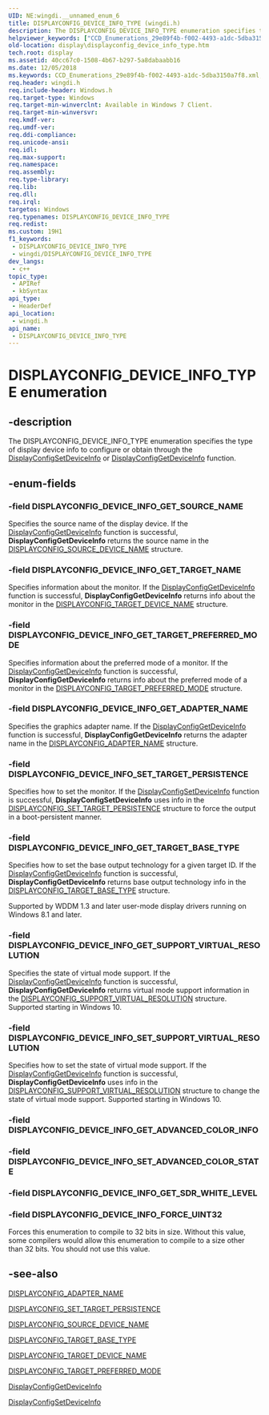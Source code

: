 ```yaml
---
UID: NE:wingdi.__unnamed_enum_6
title: DISPLAYCONFIG_DEVICE_INFO_TYPE (wingdi.h)
description: The DISPLAYCONFIG_DEVICE_INFO_TYPE enumeration specifies the type of display device info to configure or obtain through the DisplayConfigSetDeviceInfo or DisplayConfigGetDeviceInfo function.
helpviewer_keywords: ["CCD_Enumerations_29e89f4b-f002-4493-a1dc-5dba3150a7f8.xml","DISPLAYCONFIG_DEVICE_INFO_FORCE_UINT32","DISPLAYCONFIG_DEVICE_INFO_GET_ADAPTER_NAME","DISPLAYCONFIG_DEVICE_INFO_GET_SOURCE_NAME","DISPLAYCONFIG_DEVICE_INFO_GET_SUPPORT_VIRTUAL_RESOLUTION","DISPLAYCONFIG_DEVICE_INFO_GET_TARGET_BASE_TYPE","DISPLAYCONFIG_DEVICE_INFO_GET_TARGET_NAME","DISPLAYCONFIG_DEVICE_INFO_GET_TARGET_PREFERRED_MODE","DISPLAYCONFIG_DEVICE_INFO_SET_SUPPORT_VIRTUAL_RESOLUTION","DISPLAYCONFIG_DEVICE_INFO_SET_TARGET_PERSISTENCE","DISPLAYCONFIG_DEVICE_INFO_TYPE","DISPLAYCONFIG_DEVICE_INFO_TYPE enumeration [Display Devices]","display.displayconfig_device_info_type","wingdi/DISPLAYCONFIG_DEVICE_INFO_FORCE_UINT32","wingdi/DISPLAYCONFIG_DEVICE_INFO_GET_ADAPTER_NAME","wingdi/DISPLAYCONFIG_DEVICE_INFO_GET_SOURCE_NAME","wingdi/DISPLAYCONFIG_DEVICE_INFO_GET_SUPPORT_VIRTUAL_RESOLUTION","wingdi/DISPLAYCONFIG_DEVICE_INFO_GET_TARGET_BASE_TYPE","wingdi/DISPLAYCONFIG_DEVICE_INFO_GET_TARGET_NAME","wingdi/DISPLAYCONFIG_DEVICE_INFO_GET_TARGET_PREFERRED_MODE","wingdi/DISPLAYCONFIG_DEVICE_INFO_SET_SUPPORT_VIRTUAL_RESOLUTION","wingdi/DISPLAYCONFIG_DEVICE_INFO_SET_TARGET_PERSISTENCE","wingdi/DISPLAYCONFIG_DEVICE_INFO_TYPE"]
old-location: display\displayconfig_device_info_type.htm
tech.root: display
ms.assetid: 40cc67c0-1508-4b67-b297-5a8dabaabb16
ms.date: 12/05/2018
ms.keywords: CCD_Enumerations_29e89f4b-f002-4493-a1dc-5dba3150a7f8.xml, DISPLAYCONFIG_DEVICE_INFO_FORCE_UINT32, DISPLAYCONFIG_DEVICE_INFO_GET_ADAPTER_NAME, DISPLAYCONFIG_DEVICE_INFO_GET_SOURCE_NAME, DISPLAYCONFIG_DEVICE_INFO_GET_SUPPORT_VIRTUAL_RESOLUTION, DISPLAYCONFIG_DEVICE_INFO_GET_TARGET_BASE_TYPE, DISPLAYCONFIG_DEVICE_INFO_GET_TARGET_NAME, DISPLAYCONFIG_DEVICE_INFO_GET_TARGET_PREFERRED_MODE, DISPLAYCONFIG_DEVICE_INFO_SET_SUPPORT_VIRTUAL_RESOLUTION, DISPLAYCONFIG_DEVICE_INFO_SET_TARGET_PERSISTENCE, DISPLAYCONFIG_DEVICE_INFO_TYPE, DISPLAYCONFIG_DEVICE_INFO_TYPE enumeration [Display Devices], display.displayconfig_device_info_type, wingdi/DISPLAYCONFIG_DEVICE_INFO_FORCE_UINT32, wingdi/DISPLAYCONFIG_DEVICE_INFO_GET_ADAPTER_NAME, wingdi/DISPLAYCONFIG_DEVICE_INFO_GET_SOURCE_NAME, wingdi/DISPLAYCONFIG_DEVICE_INFO_GET_SUPPORT_VIRTUAL_RESOLUTION, wingdi/DISPLAYCONFIG_DEVICE_INFO_GET_TARGET_BASE_TYPE, wingdi/DISPLAYCONFIG_DEVICE_INFO_GET_TARGET_NAME, wingdi/DISPLAYCONFIG_DEVICE_INFO_GET_TARGET_PREFERRED_MODE, wingdi/DISPLAYCONFIG_DEVICE_INFO_SET_SUPPORT_VIRTUAL_RESOLUTION, wingdi/DISPLAYCONFIG_DEVICE_INFO_SET_TARGET_PERSISTENCE, wingdi/DISPLAYCONFIG_DEVICE_INFO_TYPE
req.header: wingdi.h
req.include-header: Windows.h
req.target-type: Windows
req.target-min-winverclnt: Available in Windows 7 Client.
req.target-min-winversvr: 
req.kmdf-ver: 
req.umdf-ver: 
req.ddi-compliance: 
req.unicode-ansi: 
req.idl: 
req.max-support: 
req.namespace: 
req.assembly: 
req.type-library: 
req.lib: 
req.dll: 
req.irql: 
targetos: Windows
req.typenames: DISPLAYCONFIG_DEVICE_INFO_TYPE
req.redist: 
ms.custom: 19H1
f1_keywords:
 - DISPLAYCONFIG_DEVICE_INFO_TYPE
 - wingdi/DISPLAYCONFIG_DEVICE_INFO_TYPE
dev_langs:
 - c++
topic_type:
 - APIRef
 - kbSyntax
api_type:
 - HeaderDef
api_location:
 - wingdi.h
api_name:
 - DISPLAYCONFIG_DEVICE_INFO_TYPE
---
```


# DISPLAYCONFIG_DEVICE_INFO_TYPE enumeration


## -description

The DISPLAYCONFIG_DEVICE_INFO_TYPE enumeration specifies the type of display device info to configure or obtain through the <a href="/windows/desktop/api/winuser/nf-winuser-displayconfigsetdeviceinfo">DisplayConfigSetDeviceInfo</a> or <a href="/windows/desktop/api/winuser/nf-winuser-displayconfiggetdeviceinfo">DisplayConfigGetDeviceInfo</a> function.

## -enum-fields

### -field DISPLAYCONFIG_DEVICE_INFO_GET_SOURCE_NAME

Specifies the source name of the display device. If the <a href="/windows/desktop/api/winuser/nf-winuser-displayconfiggetdeviceinfo">DisplayConfigGetDeviceInfo</a> function is successful, <b>DisplayConfigGetDeviceInfo</b> returns the source name in the <a href="/windows/desktop/api/wingdi/ns-wingdi-displayconfig_source_device_name">DISPLAYCONFIG_SOURCE_DEVICE_NAME</a> structure.

### -field DISPLAYCONFIG_DEVICE_INFO_GET_TARGET_NAME

Specifies information about the monitor. If the <a href="/windows/desktop/api/winuser/nf-winuser-displayconfiggetdeviceinfo">DisplayConfigGetDeviceInfo</a> function is successful, <b>DisplayConfigGetDeviceInfo</b> returns info about the monitor in the <a href="/windows/desktop/api/wingdi/ns-wingdi-displayconfig_target_device_name">DISPLAYCONFIG_TARGET_DEVICE_NAME</a> structure.

### -field DISPLAYCONFIG_DEVICE_INFO_GET_TARGET_PREFERRED_MODE

Specifies information about the preferred mode of a monitor. If the <a href="/windows/desktop/api/winuser/nf-winuser-displayconfiggetdeviceinfo">DisplayConfigGetDeviceInfo</a> function is successful, <b>DisplayConfigGetDeviceInfo</b> returns info about the preferred mode of a monitor in the <a href="/windows/desktop/api/wingdi/ns-wingdi-displayconfig_target_preferred_mode">DISPLAYCONFIG_TARGET_PREFERRED_MODE</a> structure.

### -field DISPLAYCONFIG_DEVICE_INFO_GET_ADAPTER_NAME

Specifies the graphics adapter name. If the <a href="/windows/desktop/api/winuser/nf-winuser-displayconfiggetdeviceinfo">DisplayConfigGetDeviceInfo</a> function is successful, <b>DisplayConfigGetDeviceInfo</b> returns the adapter name in the <a href="/windows/desktop/api/wingdi/ns-wingdi-displayconfig_adapter_name">DISPLAYCONFIG_ADAPTER_NAME</a> structure.

### -field DISPLAYCONFIG_DEVICE_INFO_SET_TARGET_PERSISTENCE

Specifies how to set the monitor. If the <a href="/windows/desktop/api/winuser/nf-winuser-displayconfigsetdeviceinfo">DisplayConfigSetDeviceInfo</a> function is successful, <b>DisplayConfigSetDeviceInfo</b> uses info in the <a href="/windows/desktop/api/wingdi/ns-wingdi-displayconfig_set_target_persistence">DISPLAYCONFIG_SET_TARGET_PERSISTENCE</a> structure to force the output in a boot-persistent manner.

### -field DISPLAYCONFIG_DEVICE_INFO_GET_TARGET_BASE_TYPE

Specifies how to set the base output technology for a given target ID. If the <a href="/windows/desktop/api/winuser/nf-winuser-displayconfiggetdeviceinfo">DisplayConfigGetDeviceInfo</a> function is successful, <b>DisplayConfigGetDeviceInfo</b> returns base output technology info in the <a href="/windows/desktop/api/wingdi/ns-wingdi-displayconfig_target_base_type">DISPLAYCONFIG_TARGET_BASE_TYPE</a> structure.

Supported by WDDM 1.3 and later user-mode display drivers running on Windows 8.1 and later.

### -field DISPLAYCONFIG_DEVICE_INFO_GET_SUPPORT_VIRTUAL_RESOLUTION

Specifies the state of virtual mode support. If the <a href="/windows/desktop/api/winuser/nf-winuser-displayconfiggetdeviceinfo">DisplayConfigGetDeviceInfo</a> function is successful, <b>DisplayConfigGetDeviceInfo</b> returns virtual mode support information in the <a href="/windows/desktop/api/wingdi/ns-wingdi-displayconfig_support_virtual_resolution">DISPLAYCONFIG_SUPPORT_VIRTUAL_RESOLUTION</a> structure. Supported starting in Windows 10.

### -field DISPLAYCONFIG_DEVICE_INFO_SET_SUPPORT_VIRTUAL_RESOLUTION

Specifies how to set the state of virtual mode support. If the <a href="/windows/desktop/api/winuser/nf-winuser-displayconfigsetdeviceinfo">DisplayConfigGetDeviceInfo</a> function is successful, <b>DisplayConfigGetDeviceInfo</b> uses info in the <a href="/windows/desktop/api/wingdi/ns-wingdi-displayconfig_support_virtual_resolution">DISPLAYCONFIG_SUPPORT_VIRTUAL_RESOLUTION</a> structure to change the state of virtual mode support. Supported starting in Windows 10.

### -field DISPLAYCONFIG_DEVICE_INFO_GET_ADVANCED_COLOR_INFO

### -field DISPLAYCONFIG_DEVICE_INFO_SET_ADVANCED_COLOR_STATE

### -field DISPLAYCONFIG_DEVICE_INFO_GET_SDR_WHITE_LEVEL

### -field DISPLAYCONFIG_DEVICE_INFO_FORCE_UINT32

Forces this enumeration to compile to 32 bits in size. Without this value, some compilers would allow this enumeration to compile to a size other than 32 bits. You should not use this value.

## -see-also

<a href="/windows/desktop/api/wingdi/ns-wingdi-displayconfig_adapter_name">DISPLAYCONFIG_ADAPTER_NAME</a>



<a href="/windows/desktop/api/wingdi/ns-wingdi-displayconfig_set_target_persistence">DISPLAYCONFIG_SET_TARGET_PERSISTENCE</a>



<a href="/windows/desktop/api/wingdi/ns-wingdi-displayconfig_source_device_name">DISPLAYCONFIG_SOURCE_DEVICE_NAME</a>



<a href="/windows/desktop/api/wingdi/ns-wingdi-displayconfig_target_base_type">DISPLAYCONFIG_TARGET_BASE_TYPE</a>



<a href="/windows/desktop/api/wingdi/ns-wingdi-displayconfig_target_device_name">DISPLAYCONFIG_TARGET_DEVICE_NAME</a>



<a href="/windows/desktop/api/wingdi/ns-wingdi-displayconfig_target_preferred_mode">DISPLAYCONFIG_TARGET_PREFERRED_MODE</a>



<a href="/windows/desktop/api/winuser/nf-winuser-displayconfiggetdeviceinfo">DisplayConfigGetDeviceInfo</a>



<a href="/windows/desktop/api/winuser/nf-winuser-displayconfigsetdeviceinfo">DisplayConfigSetDeviceInfo</a>
